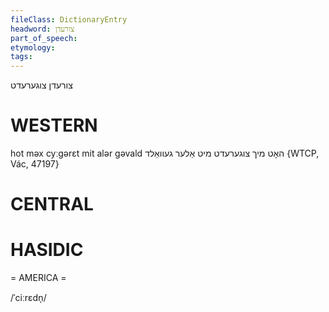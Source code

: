 ```yaml
---
fileClass: DictionaryEntry
headword: צורעדן
part_of_speech: 
etymology: 
tags: 
---
```

צורעדן
צוגערעדט

WESTERN
========

hot məx cyːgərɛt mit alər gəvald האָט מיך צוגערעדט מיט אַלער געוואַלד {WTCP, Vác, 47197}

CENTRAL
========

HASIDIC
=======
= AMERICA = 

/ˈciːrɛdn̩/